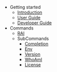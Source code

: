 <!-- docs/_sidebar.md -->

- Getting started
  - [Introduction](README.md)
  - [User Guide](user_guide.md)
  - [Developer Guide](developer_guide.md)
- Commands
  - [RAI](rai.md)
  - SubCommands
    - [Completion](rai_completion.md)
    - [Env](rai_env.md)
    - [Version](rai_version.md)
    - [WhoAmI](rai_whoami.md)
    - [License](rai_license.md)
